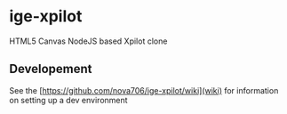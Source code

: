 ige-xpilot
==========

HTML5 Canvas NodeJS based Xpilot clone

## Developement

See the [https://github.com/nova706/ige-xpilot/wiki](wiki) for information on setting up a dev environment
